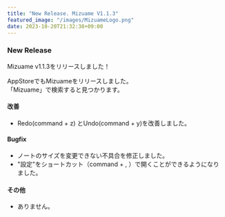 ```yaml
---
title: "New Release. Mizuame V1.1.3"
featured_image: "/images/MizuameLogo.png"
date: 2023-10-20T21:32:38+09:00
---
```

### New Release
Mizuame v1.1.3をリリースしました！  

AppStoreでもMizuameをリリースしました。  
「Mizuame」で検索すると見つかります。  

#### 改善
- Redo(command + z) とUndo(command + y)を改善しました。

#### Bugfix
- ノートのサイズを変更できない不具合を修正しました。
- "設定"をショートカット（command + , ）で開くことができるようになりました。

#### その他
- ありません。

